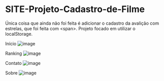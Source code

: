 # SITE-Projeto-Cadastro-de-Filme
Única coisa que ainda não foi feita é adicionar o cadastro da avalição com estrelas, que foi feita com &lt;span>.  Projeto focado em utilizar o localStorage. 


Início
![image](https://user-images.githubusercontent.com/80698023/134781960-580321c3-2834-4897-a917-b8e0618ed0a2.png)

Ranking
![image](https://user-images.githubusercontent.com/80698023/134781970-17df195c-91bf-4153-9953-f51dfc9eebd9.png)

Contato
![image](https://user-images.githubusercontent.com/80698023/134781977-a5f8c934-6cc3-4c68-9fb4-26893bd7e4fd.png)

Sobre
![image](https://user-images.githubusercontent.com/80698023/134782058-ff3c8cdc-1c4a-4776-87cc-1e9dc77d14bf.png)

